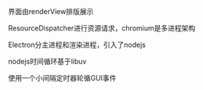 界面由renderView排版展示 

ResourceDispatcher进行资源请求，chromium是多进程架构

Electron分主进程和渲染进程，引入了nodejs

nodejs时间循环基于libuv

使用一个小间隔定时器轮循GUI事件